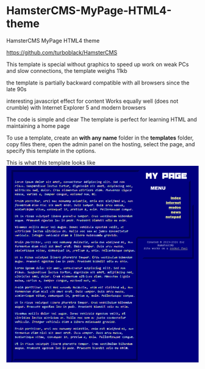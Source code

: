 # HamsterCMS-MyPage-HTML4-theme
HamsterCMS MyPage HTML4 theme

https://github.com/turboblack/HamsterCMS

This template is special without graphics to speed up work on weak PCs and slow connections, the template weighs 11kb

the template is partially backward compatible with all browsers since the late 90s

interesting javascript effect for content
Works equally well (does not crumble) with Internet Explorer 5 and modern browsers

The code is simple and clear
The template is perfect for learning HTML and maintaining a home page

To use a template, create an **with any name** folder in the **templates** folder, copy files there, open the admin panel on the hosting, select the page, and specify this template in the options.

This is what this template looks like
![this is what theme looks like](https://github.com/turboblack/HamsterCMS-MyPage-HTML4-theme/blob/main/1.jpg)

